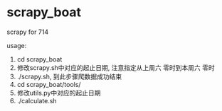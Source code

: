 scrapy_boat
===========

scrapy for 714

usage:

1. cd scrapy_boat
2. 修改scrapy.sh中对应的起止日期, 注意指定从上周六 零时到本周六 零时
3. ./scrapy.sh, 到此步骤爬数据成功结束
4. cd scrapy_boat/tools/
5. 修改utils.py中对应的起止日期
6. ./calculate.sh
